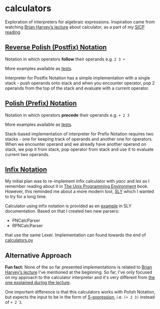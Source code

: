 # calculators

Exploration of interpreters for algebraic expressions. 
Inspiration came from watching [Brian Harvey’s lecture](https://archive.org/details/ucberkeley_webcast_nzMPF59Ackg) about calculator, 
as a part of my [SICP reading](https://github.com/msztylko/SICP)

## [Reverse Polish (Postfix) Notation](https://en.wikipedia.org/wiki/Reverse_Polish_notation)

Notation in which operators **follow** their operands e.g. `2 3 +`

More examples available as [tests](./test_calculators.py).

Interpreter for Postfix Notation has a simple implementation with a single stack
\- push operands onto stack and when you encounter operator, 
pop 2 operands from the top of the stack and evaluate with a current operator.

## [Polish (Prefix) Notation](https://en.wikipedia.org/wiki/Polish_notation)

Notation in which operators **precede** their operands e.g. `+ 2 3`

More examples available as [tests](./test_calculators.py).

Stack-based implementation of interpreter for Prefix Notation requires two stacks 
\- one for keeping track of operands and another one for operators. 
When we encounter operand and we already have another operand on stack, 
we pop it from stack, pop operator from stack and use it to evaluate current two operands.

## [Infix Notation](https://en.wikipedia.org/wiki/Infix_notation)

My initial plan was to re-implement infix calculator with *yacc* and *lex* 
as I remember reading about it in [The Unix Programming Environment](https://en.wikipedia.org/wiki/The_Unix_Programming_Environment) book. 
However, this reminded me about a more modern tool, 
[SLY](https://github.com/dabeaz/sly) which I wanted to try for a long time.

Calculator using infix notation is provided as en [example](https://github.com/dabeaz/sly#an-example) in SLY documentation. Based on that I created two new parsers:
 - PNCalcParser  
 - RPNCalcParser  

that use the same Lexer. Implementation can found towards the end of [calculators.py](./calculators.py)

## Alternative Approach

**Fun fact:** None of the so far presented implementations is related to 
[Brian Harvey’s lecture](https://archive.org/details/ucberkeley_webcast_nzMPF59Ackg) 
I've mentioned at the beginning. 
So far, I've only focused on my approach to the calculator interpreter and 
it's very different from [the one explained during the lecture](./calculator.scm).  

One important difference is that this calculators works with Polish Notation, but expects the input to be in the form of [S-expression](https://en.wikipedia.org/wiki/S-expression), i.e.
`(+ 2 3)` instead of `+ 2 3`.
